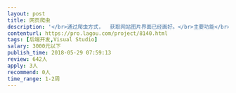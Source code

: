 ```yaml
---                
layout: post       
title: 网页爬虫           
description: '</br>通过爬虫方式，  获取网站图片界面已经画好。</br>主要功能</br>1，输入查询条件，条件会直接请求网站，网站展示列表结果，将列表图片保存数据库，</br>2.用户可通过获取数据库信息  下载图片，并且按一定文件格式保存</br>3.获取网络图片时，通过数据库判断是否最新图片</br></br>要求使用c#  vs完成</br>'     
contenturl: https://pro.lagou.com/project/8140.html      
tags: [后端开发,Visual Studio]            
salary: 3000元以下          
publish_time: 2018-05-29 07:59:13         
review: 642人                   
apply: 3人                   
recommend: 0人                   
time_range: 1-2周              
---                 
```

